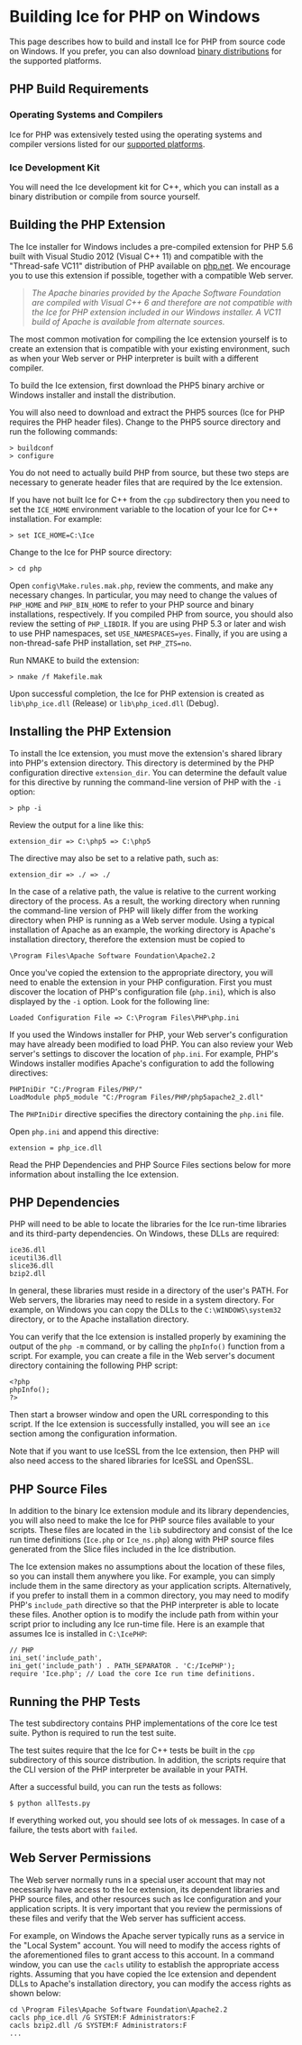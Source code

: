 # Building Ice for PHP on Windows

This page describes how to build and install Ice for PHP from source code on Windows. If you prefer, you can also download [binary distributions](https://zeroc.com/download.html) for the supported platforms.

## PHP Build Requirements

### Operating Systems and Compilers

Ice for PHP was extensively tested using the operating systems and compiler versions listed for our [supported platforms](https://zeroc.com/platforms_3_6_0.html).

### Ice Development Kit

You will need the Ice development kit for C++, which you can install as a binary distribution or compile from source yourself.

## Building the PHP Extension

The Ice installer for Windows includes a pre-compiled extension for PHP 5.6 built with Visual Studio 2012 (Visual C++ 11) and compatible with the "Thread-safe VC11" distribution of PHP available on [php.net](). We encourage you to use this extension if possible, together with a compatible Web server.

> *The Apache binaries provided by the Apache Software Foundation are compiled with Visual C++ 6 and therefore are not compatible with the Ice for PHP extension included in our Windows installer. A VC11 build of Apache is available from alternate sources.*

The most common motivation for compiling the Ice extension yourself is to create an extension that is compatible with your existing environment, such as when your Web server or PHP interpreter is built with a different compiler.

To build the Ice extension, first download the PHP5 binary archive or Windows installer and install the distribution.

You will also need to download and extract the PHP5 sources (Ice for PHP requires the PHP header files). Change to the PHP5 source directory and run the following commands:

    > buildconf
    > configure

You do not need to actually build PHP from source, but these two steps are necessary to generate header files that are required by the Ice extension.

If you have not built Ice for C++ from the ```cpp``` subdirectory then you need to set the ```ICE_HOME``` environment variable to the location of your Ice for C++ installation. For example:

    > set ICE_HOME=C:\Ice

Change to the Ice for PHP source directory:

    > cd php

Open ```config\Make.rules.mak.php```, review the comments, and make any necessary changes. In particular, you may need to change the values of ```PHP_HOME``` and ```PHP_BIN_HOME``` to refer to your PHP source and binary installations, respectively. If you compiled PHP from source, you should also review the setting of ```PHP_LIBDIR```. If you are using PHP 5.3 or later and wish to use PHP namespaces, set ```USE_NAMESPACES=yes```. Finally, if you are using a non-thread-safe PHP installation, set ```PHP_ZTS=no```.

Run NMAKE to build the extension:

    > nmake /f Makefile.mak

Upon successful completion, the Ice for PHP extension is created as ```lib\php_ice.dll``` (Release) or ```lib\php_iced.dll``` (Debug).

## Installing the PHP Extension

To install the Ice extension, you must move the extension's shared library into PHP's extension directory. This directory is determined by the PHP configuration directive ```extension_dir```. You can determine the default value for this directive by running the command-line version of PHP with the ```-i``` option:

    > php -i

Review the output for a line like this:

    extension_dir => C:\php5 => C:\php5

The directive may also be set to a relative path, such as:

    extension_dir => ./ => ./

In the case of a relative path, the value is relative to the current working directory of the process. As a result, the working directory when running the command-line version of PHP will likely differ from the working directory when PHP is running as a Web server module. Using a typical installation of Apache as an example, the working directory is Apache's installation directory, therefore the extension must be copied to

    \Program Files\Apache Software Foundation\Apache2.2

Once you've copied the extension to the appropriate directory, you will need to enable the extension in your PHP configuration. First you must discover the location of PHP's configuration file (```php.ini```), which is also displayed by the ```-i``` option. Look for the following line:

    Loaded Configuration File => C:\Program Files\PHP\php.ini

If you used the Windows installer for PHP, your Web server's configuration may have already been modified to load PHP. You can also review your Web server's settings to discover the location of ```php.ini```. For example, PHP's Windows installer modifies Apache's configuration to add the following directives:

    PHPIniDir "C:/Program Files/PHP/"
    LoadModule php5_module "C:/Program Files/PHP/php5apache2_2.dll"

The ```PHPIniDir``` directive specifies the directory containing the ```php.ini``` file.

Open ```php.ini``` and append this directive:

    extension = php_ice.dll

Read the PHP Dependencies and PHP Source Files sections below for more information about installing the Ice extension.

## PHP Dependencies

PHP will need to be able to locate the libraries for the Ice run-time libraries and its third-party dependencies. On Windows, these DLLs are required:

    ice36.dll
    iceutil36.dll
    slice36.dll
    bzip2.dll

In general, these libraries must reside in a directory of the user's PATH. For Web servers, the libraries may need to reside in a system directory. For example, on Windows you can copy the DLLs to the ```C:\WINDOWS\system32``` directory, or to the Apache installation directory.

You can verify that the Ice extension is installed properly by examining the output of the ```php -m``` command, or by calling the ```phpInfo()``` function from a script. For example, you can create a file in the Web server's document directory containing the following PHP script:

    <?php
    phpInfo();
    ?>

Then start a browser window and open the URL corresponding to this script. If the Ice extension is successfully installed, you will see an ```ice``` section among the configuration information.

Note that if you want to use IceSSL from the Ice extension, then PHP will also need access to the shared libraries for IceSSL and OpenSSL.

## PHP Source Files

In addition to the binary Ice extension module and its library dependencies, you will also need to make the Ice for PHP source files available to your scripts. These files are located in the ```lib``` subdirectory and consist of the Ice run time definitions (```Ice.php``` or ```Ice_ns.php```) along with PHP source files generated from the Slice files included in the Ice distribution.

The Ice extension makes no assumptions about the location of these files, so you can install them anywhere you like. For example, you can simply include them in the same directory as your application scripts. Alternatively, if you prefer to install them in a common directory, you may need to modify PHP's ```include_path``` directive so that the PHP interpreter is able to locate these files. Another option is to modify the include path from within your script prior to including any Ice run-time file. Here is an example that assumes Ice is installed in ```C:\IcePHP```:

    // PHP
    ini_set('include_path',
    ini_get('include_path') . PATH_SEPARATOR . 'C:/IcePHP');
    require 'Ice.php'; // Load the core Ice run time definitions.

## Running the PHP Tests

The test subdirectory contains PHP implementations of the core Ice test suite. Python is required to run the test suite.

The test suites require that the Ice for C++ tests be built in the ```cpp``` subdirectory of this source distribution. In addition, the scripts require that the CLI version of the PHP interpreter be available in your PATH.

After a successful build, you can run the tests as follows:

    $ python allTests.py

If everything worked out, you should see lots of ```ok``` messages. In case of a failure, the tests abort with ```failed```.

## Web Server Permissions

The Web server normally runs in a special user account that may not necessarily have access to the Ice extension, its dependent libraries and PHP source files, and other resources such as Ice configuration and your application scripts. It is very important that you review the permissions of these files and verify that the Web server has sufficient access.

For example, on Windows the Apache server typically runs as a service in the "Local System" account. You will need to modify the access rights of the aforementioned files to grant access to this account. In a command window, you can use the ```cacls``` utility to establish the appropriate access rights. Assuming that you have copied the Ice extension and dependent DLLs to Apache's installation directory, you can modify the access rights as shown below:

    cd \Program Files\Apache Software Foundation\Apache2.2
    cacls php_ice.dll /G SYSTEM:F Administrators:F
    cacls bzip2.dll /G SYSTEM:F Administrators:F
    ...
